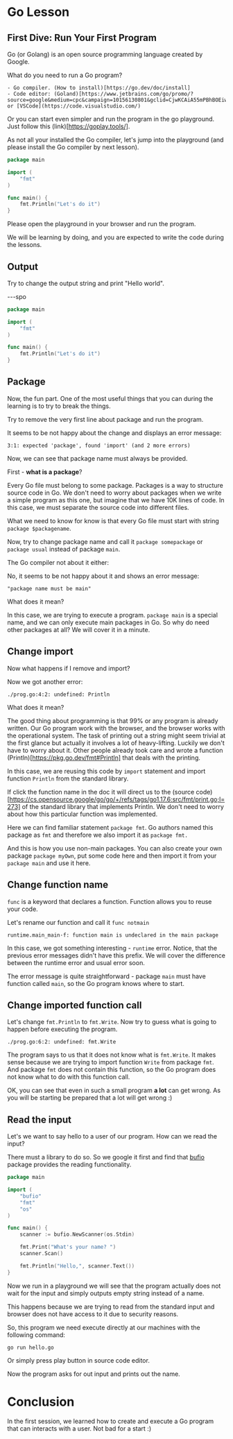 # Go Lesson

## First Dive: Run Your First Program

Go (or Golang) is an open source programming language created by Google.

What do you need to run a Go program?

    - Go compiler. (How to install)[https://go.dev/doc/install]
    - Code editor: (Goland)[https://www.jetbrains.com/go/promo/?source=google&medium=cpc&campaign=10156130801&gclid=CjwKCAiA55mPBhBOEiwANmzoQqsFRbbsB67NkuZM5EHt4qd33iv9XBcbxbnQEEfei2q0nwPT6tRI_xoCvZYQAvD_BwE] or [VSCode](https://code.visualstudio.com/)

Or you can start even simpler and run the program in the go playground. Just follow this (link)[https://goplay.tools/].

As not all your installed the Go compiler, let's jump into the playground (and please install the Go compiler by next lesson). 

```go
package main

import (
	"fmt"
)

func main() {
	fmt.Println("Let's do it")
}
```

Please open the playground in your browser and run the program.

We will be learning by doing, and you are expected to write the code during the lessons.

## Output

Try to change the output string and print "Hello world".

---spo

```go
package main

import (
	"fmt"
)

func main() {
	fmt.Println("Let's do it")
}
```

## Package

Now, the fun part. One of the most useful things that you can during the learning is to try to break the things.

Try to remove the very first line about package and run the program.

It seems to be not happy about the change and displays an error message:

    3:1: expected 'package', found 'import' (and 2 more errors)

Now, we can see that package name must always be provided.

First - **what is a package**?

Every Go file must belong to some package. Packages is a way to structure source code in Go. We don't need to worry about packages when we write a simple program as this one, but imagine that we have 10K lines of code. In this case, we must separate the source code into different files.

What we need to know for know is that every Go file must start with string `package $packagename`.

Now, try to change package name and call it `package somepackage` or `package usual` instead of package `main`.

The Go compiler not about it either:

No, it seems to be not happy about it and shows an error message:

    "package name must be main"

What does it mean?

In this case, we are trying to execute a program. `package main` is a special name, and we can only execute main packages in Go. So why do need other packages at all? We will cover it in a minute.

## Change import

Now what happens if I remove and import?

Now we got another error:

    ./prog.go:4:2: undefined: Println

What does it mean?

The good thing about programming is that 99% or any program is already written. Our Go program work with the browser, and the browser works with the operational system. The task of printing out a string might seem trivial at the first glance but actually it involves a lot of heavy-lifting. Luckily we don't have to worry about it. Other people already took care and wrote a function (Println)[https://pkg.go.dev/fmt#Println] that deals with the printing.

In this case, we are reusing this code by `import` statement and import function `Println` from the standard library.

If click the function name in the doc it will direct us to the (source code)[https://cs.opensource.google/go/go/+/refs/tags/go1.17.6:src/fmt/print.go;l=273] of the standard library that implements Println. We don't need to worry about how this particular function was implemented.

Here we can find familiar statement `package fmt`. Go authors named this package as `fmt` and therefore we also import it as `package fmt.`

And this is how you use non-main packages. You can also create your own package `package myOwn`, put some code here and then import it from your `package main` and use it here.

## Change function name

`func` is a keyword that declares a function. Function allows you to reuse your code.

Let's rename our function and call it `func notmain`

    runtime.main_main·f: function main is undeclared in the main package

In this case, we got something interesting - `runtime` error. Notice, that the previous error messages didn't have this prefix. We will cover the difference between the runtime error and usual error soon.

The error message is quite straightforward - package `main` must have function called `main`, so the Go program knows where to start.

## Change imported function call

Let's change `fmt.Println` to `fmt.Write`. Now try to guess what is going to happen before executing the program.

    ./prog.go:6:2: undefined: fmt.Write

The program says to us that it does not know what is `fmt.Write`. It makes sense because we are trying to import function `Write` from package `fmt`. And package `fmt` does not contain this function, so the Go program does not know what to do with this function call.

OK, you can see that even in such a small program **a lot** can get wrong. As you will be starting be prepared that a lot will get wrong :)

## Read the input

Let's we want to say hello to a user of our program. How can we read the input?

There must a library to do so. So we google it first and find that [bufio](https://pkg.go.dev/bufio) package provides the reading functionality.

```go
package main

import (
	"bufio"
	"fmt"
	"os"
)

func main() {
	scanner := bufio.NewScanner(os.Stdin)

	fmt.Print("What's your name? ")
	scanner.Scan()

	fmt.Println("Hello,", scanner.Text())
}
```

Now we run in a playground we will see that the program actually does not wait for the input and simply outputs empty string instead of a name.

This happens because we are trying to read from the standard input and browser does not have access to it due to security reasons.

So, this program we need execute directly at our machines with the following command:

    go run hello.go

Or simply press play button in source code editor.

Now the program asks for out input and prints out the name.

# Conclusion

In the first session, we learned how to create and execute a Go program that can interacts with a user. Not bad for a start :)




